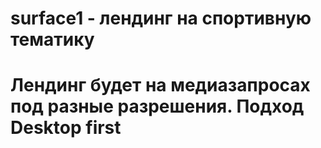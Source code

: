 # surface1 - лендинг на спортивную тематику
# Лендинг будет на медиазапросах под разные разрешения. Подход Desktop first